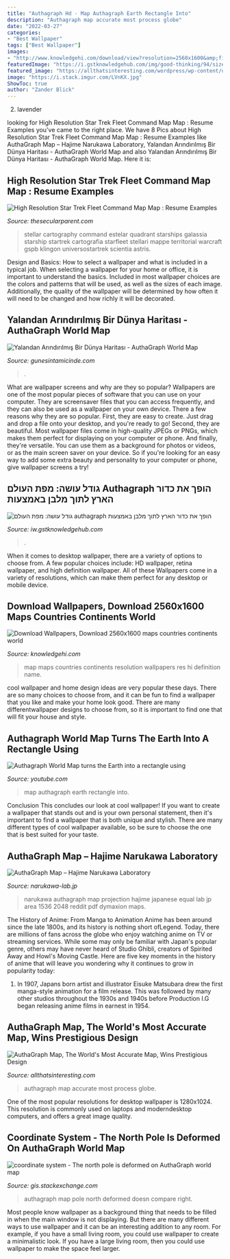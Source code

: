 ```yaml
---
title: "Authagraph Hd - Map Authagraph Earth Rectangle Into"
description: "Authagraph map accurate most process globe"
date: "2022-03-27"
categories:
- "Best Wallpaper"
tags: ["Best Wallpaper"]
images:
- "http://www.knowledgehi.com/download/view?resolution=2560x1600&amp;file=MjU2MHgxNjAwLzIwMTIxMDIwL21hcHMgY291bnRyaWVzIGNvbnRpbmVudHMgd29ybGQgbWFwIDI1NjB4MTYwMCB3YWxscGFwZXJfd3d3Lmtub3dsZWRnZWhpLmNvbV84Mi5qcGc=&amp;name=bWFwc19jb3VudHJpZXNfY29udGluZW50c193b3JsZF9tYXBfMjU2MHgxNjAwX3dhbGxwYXBlcg=="
featuredImage: "https://i.gstknowledgehub.com/img/good-thinking/94/size-does-matter-authagraph-world-map-turns-earth-into-rectangle-using-tetrahedrons.jpg"
featured_image: "https://allthatsinteresting.com/wordpress/wp-content/uploads/2016/11/authagraph-map-process.png"
image: "https://i.stack.imgur.com/LVnKX.jpg"
ShowToc: true
author: "Zander Blick"
---
```



2. lavender 

	

		
looking for High Resolution Star Trek Fleet Command Map Map : Resume Examples you've came to the right place. We have 8 Pics about High Resolution Star Trek Fleet Command Map Map : Resume Examples like AuthaGraph Map – Hajime Narukawa Laboratory, Yalandan Arındırılmış Bir Dünya Haritası - AuthaGraph World Map and also Yalandan Arındırılmış Bir Dünya Haritası - AuthaGraph World Map. Here it is:
		
    
## High Resolution Star Trek Fleet Command Map Map : Resume Examples

<img loading=lazy src="https://i2.wp.com/thesecularparent.com/wp-content/uploads/2020/07/high-resolution-star-trek-fleet-command-map-768x631.jpg" onerror="this.onerror=null;this.src='https://tse4.mm.bing.net/th?id=OIP.7fUz6CqPcJhmslK2uH_PsgHaGF&amp;pid=15.1';" alt="High Resolution Star Trek Fleet Command Map Map : Resume Examples">

_Source: thesecularparent.com_

>stellar cartography command estelar quadrant starships galassia starship startrek cartografia starfleet stellari mappe territorial warcraft gspb klingon universostartrek scientia astris. 

	

Design and Basics: How to select a wallpaper and what is included in a typical job.
When selecting a wallpaper for your home or office, it is important to understand the basics. Included in most wallpaper choices are the colors and patterns that will be used, as well as the sizes of each image. Additionally, the quality of the wallpaper will be determined by how often it will need to be changed and how richly it will be decorated.

    
## Yalandan Arındırılmış Bir Dünya Haritası - AuthaGraph World Map

<img loading=lazy src="https://www.gunesintamicinde.com/resim/autharaphnasil2.jpg" onerror="this.onerror=null;this.src='https://tse2.mm.bing.net/th?id=OIP.100cGiSyiOVKmga0JojzIgHaFU&amp;pid=15.1';" alt="Yalandan Arındırılmış Bir Dünya Haritası - AuthaGraph World Map">

_Source: gunesintamicinde.com_

>. 

	

What are wallpaper screens and why are they so popular?
Wallpapers are one of the most popular pieces of software that you can use on your computer. They are screensaver files that you can access frequently, and they can also be used as a wallpaper on your own device. There a few reasons why they are so popular. First, they are easy to create. Just drag and drop a file onto your desktop, and you're ready to go! Second, they are beautiful. Most wallpaper files come in high-quality JPEGs or PNGs, which makes them perfect for displaying on your computer or phone. And finally, they're versatile. You can use them as a background for photos or videos, or as the main screen saver on your device. So if you're looking for an easy way to add some extra beauty and personality to your computer or phone, give wallpaper screens a try!

    
## גודל עושה: מפת העולם Authagraph הופך את כדור הארץ לתוך מלבן באמצעות

<img loading=lazy src="https://i.gstknowledgehub.com/img/good-thinking/94/size-does-matter-authagraph-world-map-turns-earth-into-rectangle-using-tetrahedrons.jpg" onerror="this.onerror=null;this.src='https://tse3.mm.bing.net/th?id=OIP.BPc6-j4OXp5_BIPeJeBuqQHaGP&amp;pid=15.1';" alt="גודל עושה: מפת העולם authagraph הופך את כדור הארץ לתוך מלבן באמצעות">

_Source: iw.gstknowledgehub.com_

>. 

	

When it comes to desktop wallpaper, there are a variety of options to choose from. A few popular choices include: HD wallpaper, retina wallpaper, and high definition wallpaper. All of these Wallpapers come in a variety of resolutions, which can make them perfect for any desktop or mobile device. 

    
## Download Wallpapers, Download 2560x1600 Maps Countries Continents World

<img loading=lazy src="http://www.knowledgehi.com/download/view?resolution=2560x1600&amp;file=MjU2MHgxNjAwLzIwMTIxMDIwL21hcHMgY291bnRyaWVzIGNvbnRpbmVudHMgd29ybGQgbWFwIDI1NjB4MTYwMCB3YWxscGFwZXJfd3d3Lmtub3dsZWRnZWhpLmNvbV84Mi5qcGc=&amp;name=bWFwc19jb3VudHJpZXNfY29udGluZW50c193b3JsZF9tYXBfMjU2MHgxNjAwX3dhbGxwYXBlcg==" onerror="this.onerror=null;this.src='https://tse4.mm.bing.net/th?id=OIP.wU3lLhZvVIpk7ExMVE7IygHaEo&amp;pid=15.1';" alt="Download Wallpapers, Download 2560x1600 maps countries continents world">

_Source: knowledgehi.com_

>map maps countries continents resolution wallpapers res hi definition name. 

	

cool wallpaper and home design ideas are very popular these days. There are so many choices to choose from, and it can be fun to find a wallpaper that you like and make your home look good. There are many differentwallpaper designs to choose from, so it is important to find one that will fit your house and style.

    
## Authagraph World Map Turns The Earth Into A Rectangle Using

<img loading=lazy src="https://i.ytimg.com/vi/RhAzuuqhMNA/hqdefault.jpg" onerror="this.onerror=null;this.src='https://tse1.mm.bing.net/th?id=OIP.lnWozh1usbH3ZDNhyZliMgHaFj&amp;pid=15.1';" alt="Authagraph World Map turns the Earth into a rectangle using">

_Source: youtube.com_

>map authagraph earth rectangle into. 

	

Conclusion
This concludes our look at cool wallpaper! If you want to create a wallpaper that stands out and is your own personal statement, then it's important to find a wallpaper that is both unique and stylish. There are many different types of cool wallpaper available, so be sure to choose the one that is best suited for your taste.

    
## AuthaGraph Map – Hajime Narukawa Laboratory

<img loading=lazy src="http://narukawa-lab.jp/wp-content/uploads/2016/02/5ad5f2c4c24edacdfc219195dbd8f07f.png" onerror="this.onerror=null;this.src='https://tse1.mm.bing.net/th?id=OIP.PrzCopIm5T0-32xynxLHaAHaFj&amp;pid=15.1';" alt="AuthaGraph Map – Hajime Narukawa Laboratory">

_Source: narukawa-lab.jp_

>narukawa authagraph map projection hajime japanese equal lab jp area 1536 2048 reddit pdf dymaxion maps. 

	

The History of Anime: From Manga to Animation
Anime has been around since the late 1800s, and its history is nothing short ofLegend. Today, there are millions of fans across the globe who enjoy watching anime on TV or streaming services. While some may only be familiar with Japan's popular genre, others may have never heard of Studio Ghibli, creators of Spirited Away and Howl's Moving Castle. Here are five key moments in the history of anime that will leave you wondering why it continues to grow in popularity today:
1) In 1907, Japans born artist and illustrator Eisuke Matsubara drew the first manga-style animation for a film release. This was followed by many other studios throughout the 1930s and 1940s before Production I.G began releasing anime films in earnest in 1954.

    
## AuthaGraph Map, The World&#039;s Most Accurate Map, Wins Prestigious Design

<img loading=lazy src="https://allthatsinteresting.com/wordpress/wp-content/uploads/2016/11/authagraph-map-process.png" onerror="this.onerror=null;this.src='https://tse3.mm.bing.net/th?id=OIP.ic0D4IVOxsaRnL840IZFZwHaFj&amp;pid=15.1';" alt="AuthaGraph Map, The World&#039;s Most Accurate Map, Wins Prestigious Design">

_Source: allthatsinteresting.com_

>authagraph map accurate most process globe. 

	

One of the most popular resolutions for desktop wallpaper is 1280x1024. This resolution is commonly used on laptops and moderndesktop computers, and offers a great image quality.

    
## Coordinate System - The North Pole Is Deformed On AuthaGraph World Map

<img loading=lazy src="https://i.stack.imgur.com/LVnKX.jpg" onerror="this.onerror=null;this.src='https://tse2.mm.bing.net/th?id=OIP.Su1rQR-QAbQHsXAG-Ig76QHaGX&amp;pid=15.1';" alt="coordinate system - The north pole is deformed on AuthaGraph world map">

_Source: gis.stackexchange.com_

>authagraph map pole north deformed doesn compare right. 

	

Most people know wallpaper as a background thing that needs to be filled in when the main window is not displaying. But there are many different ways to use wallpaper and it can be an interesting addition to any room. For example, if you have a small living room, you could use wallpaper to create a minimalistic look. If you have a large living room, then you could use wallpaper to make the space feel larger.

